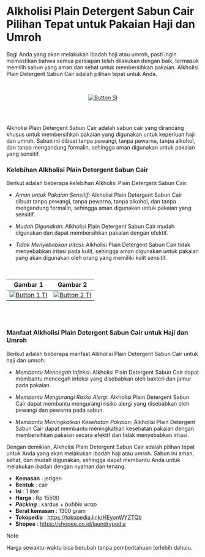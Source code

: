 # Alkholisi Plain Detergent Sabun Cair Pilihan Tepat untuk Pakaian Haji dan Umroh

Bagi Anda yang akan melakukan ibadah haji atau umroh, pasti ingin memastikan bahwa semua persiapan telah dilakukan dengan baik, termasuk memilih sabun yang aman dan sehat untuk membersihkan pakaian. Alkholisi Plain Detergent Sabun Cair adalah pilihan tepat untuk Anda.

<br>

<div align = center>
    
[![Button SI]][Link SI]

<br>
<br>
</div>


Alkholisi Plain Detergent Sabun Cair adalah sabun cair yang dirancang khusus untuk membersihkan pakaian yang digunakan untuk keperluan haji dan umroh. Sabun ini dibuat tanpa pewangi, tanpa pewarna, tanpa alkohol, dan tanpa mengandung formalin, sehingga aman digunakan untuk pakaian yang sensitif.


### Kelebihan Alkholisi Plain Detergent Sabun Cair

Berikut adalah beberapa kelebihan Alkholisi Plain Detergent Sabun Cair:

- *Aman untuk Pakaian Sensitif*: Alkholisi Plain Detergent Sabun Cair dibuat tanpa pewangi, tanpa pewarna, tanpa alkohol, dan tanpa mengandung formalin, sehingga aman digunakan untuk pakaian yang sensitif.

- *Mudah Digunakan*: Alkholisi Plain Detergent Sabun Cair mudah digunakan dan dapat membersihkan pakaian dengan efektif.

- *Tidak Menyebabkan Iritasi*: Alkholisi Plain Detergent Sabun Cair tidak menyebabkan iritasi pada kulit, sehingga aman digunakan untuk pakaian yang akan digunakan oleh orang yang memiliki kulit sensitif.

<br>

<div align = center>

| Gambar 1 | Gambar 2|
|----------|----------|
| [![Button 1 TI]][Link 1 TI]   | [![Button 2 TI]][Link 2 TI]  |

<br>
<br>
</div>


### Manfaat Alkholisi Plain Detergent Sabun Cair untuk Haji dan Umroh

Berikut adalah beberapa manfaat Alkholisi Plain Detergent Sabun Cair untuk haji dan umroh:

- *Membantu Mencegah Infeksi*: Alkholisi Plain Detergent Sabun Cair dapat membantu mencegah infeksi yang disebabkan oleh bakteri dan jamur pada pakaian.

- *Membantu Mengurangi Risiko Alergi*: Alkholisi Plain Detergent Sabun Cair dapat membantu mengurangi risiko alergi yang disebabkan oleh pewangi dan pewarna pada sabun.

- *Membantu Meningkatkan Kesehatan Pakaian*: Alkholisi Plain Detergent Sabun Cair dapat membantu meningkatkan kesehatan pakaian dengan membersihkan pakaian secara efektif dan tidak menyebabkan iritasi.


Dengan demikian, Alkholisi Plain Detergent Sabun Cair adalah pilihan tepat untuk Anda yang akan melakukan ibadah haji atau umroh. Sabun ini aman, sehat, dan mudah digunakan, sehingga dapat membantu Anda untuk melakukan ibadah dengan nyaman dan tenang.

- **Kemasan** : jerigen
- **Bentuk** : cair
- **Isi** : 1 liter
- **Harga** : Rp 15500
- **_Packing_** : kardus + _bubble wrap_
- **Berat kemasan** : 1300 gram
- **Tokopedia** : https://tokopedia.link/HEyonWYZTQb
- **Shopee** : https://shopee.co.id/laundrypedia
  
> [!NOTE]
> Harga sewaktu-waktu bisa berubah tanpa pemberitahuan terlebih dahulu.
    
<!---------------------------------[ Bagian Single Image ]---------------------------------->

[Button SI]: https://blogger.googleusercontent.com/img/a/AVvXsEhg5LSIea0GRDVyWyAh_G9sJxSGPL3noD3QSpHQyE3N10jFMo7yU-akRLB6ybLErdsI4W4oQM53YiOfUX8gu7P2Dk42HZR2ruDF9ISVPz737BNb8FXsQYtJHN8nrQClLbe8r_4IO-qaxGhfPWHn8EAYXDd56QdjWwA85wCLEHsvR2iadXagxcomhvuMqZ8
[Link SI]: #

<!---------------------------------[ Bagian Table Image ]---------------------------------->
[Button 1 TI]: https://blogger.googleusercontent.com/img/a/AVvXsEjQBL3CgXskjicfkeVg04IkpsGSkdwKFhyLnwk0BVi22d-qFUIVHbciybNZx5c3k1PdkAlJQAl4YBceRsT4Ta2eMKktFFBNCmD8jScCOCONmOBEMCePKIrIk8vmc3P9tcqu-rwXe9wpmQQMvBxP4ufOXQj4ZGehugPENjbx7KhXZ4O00sr38Z2X3TSmbTU
[Link 1 TI]: #
[Button 2 TI]: https://blogger.googleusercontent.com/img/a/AVvXsEi26Rscnizq3zf_fo6AS2lKz-lmBYCdlhIWBmHCe1bI9rU7MpI7VFmqDN5pcgPO9TMm1I4LngdOxXRyh28OWziY1EGo7gIy0ml6OL-ciPg-U_Ti5pB_ntKNbIFMNQhRa7EUyoz7dOmZVwyOFcvu0-GRaRTPMCYyjKsG4WLRpuHzvc8VjjLII1j5V3ptSTg
[Link 2 TI]: #
